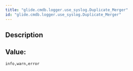 ```yaml
---
title: "glide.cmdb.logger.use_syslog.Duplicate_Merger"
id: "glide.cmdb.logger.use_syslog.Duplicate_Merger"
---
```

## Description



## Value: 
```
info,warn,error
```